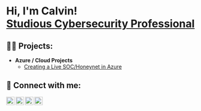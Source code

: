 <h1>Hi, I'm Calvin! <br/><a href="https://github.com/calvinthomas-xciv"/a> Studious <a href="https://www.linkedin.com/in/calvin-thomas-032141183/">Cybersecurity Professional</a>

<h2>👨‍💻 Projects:</h2>

- <b>Azure / Cloud Projects</b>
  - [Creating a Live SOC/Honeynet in Azure](https://github.com/CalvinThomas-XCIV/Azure-SOC.git)

<h2> 🤳 Connect with me:</h2>

[<img align="left" alt="SecureFixSolutions | YouTube" width="22px" src="https://cdn.jsdelivr.net/npm/simple-icons@v3/icons/youtube.svg" />][youtube]
[<img align="left" alt="700plus_ | Twitter" width="22px" src="https://cdn.jsdelivr.net/npm/simple-icons@v3/icons/twitter.svg" />][twitter]
[<img align="left" alt="calvin-thomas-032141183 | LinkedIn" width="22px" src="https://cdn.jsdelivr.net/npm/simple-icons@v3/icons/linkedin.svg" />][linkedin]
[<img align="left" alt="700plus_ | Instagram" width="22px" src="https://cdn.jsdelivr.net/npm/simple-icons@v3/icons/instagram.svg" />][instagram]

[twitter]: https://twitter.com/700plus_
[youtube]: https://www.youtube.com/c/SecureFixSolutions
[instagram]: https://www.instagram.com/700plus_/
[linkedin]: https://linkedin.com/in/calvin-thomas-032141183



